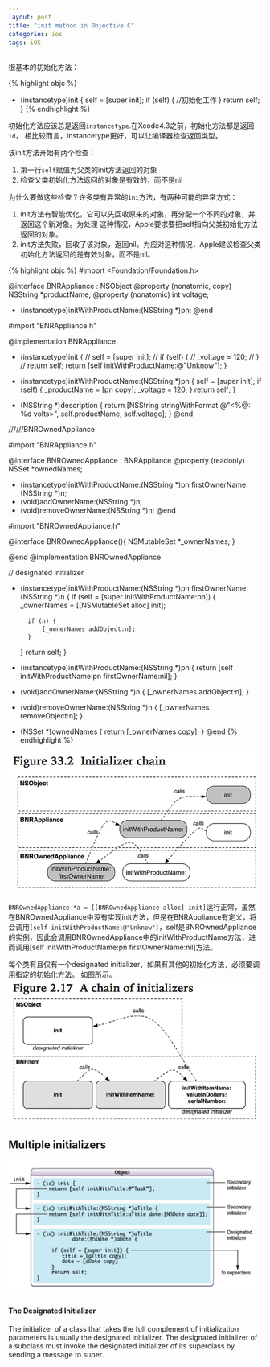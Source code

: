 ```yaml
---
layout: post
title: "init method in Objective C"
categories: ios
tags: iOS
---
```


很基本的初始化方法：

{% highlight objc %}
- (instancetype)init
{
    self = [super init];
    if (self) {
        //初始化工作
    }
    return self;
}
{% endhighlight %}

初始化方法应该总是返回`instancetype`.在Xcode4.3之前，初始化方法都是返回`id`，
相比较而言，instancetype更好，可以让编译器检查返回类型。

该init方法开始有两个检查：

1. 第一行`self`赋值为父类的init方法返回的对象
2. 检查父类初始化方法返回的对象是有效的，而不是nil

为什么要做这些检查？许多类有异常的`ini`方法，有两种可能的异常方式：

1. init方法有智能优化，它可以先回收原来的对象，再分配一个不同的对象，并返回这个新对象。为处理
   这种情况，Apple要求要把self指向父类初始化方法返回的对象。
2. init方法失败，回收了该对象，返回nil。为应对这种情况，Apple建议检查父类初始化方法返回的是有效对象，而不是nil。

{% highlight objc %}
#import <Foundation/Foundation.h>

@interface BNRAppliance : NSObject
@property (nonatomic, copy) NSString *productName;
@property (nonatomic) int voltage;

- (instancetype)initWithProductName:(NSString *)pn;
@end

#import "BNRAppliance.h"

@implementation BNRAppliance
- (instancetype)init
{
//    self = [super init];
//    if (self) {
//        _voltage = 120;
//    }
//    return self;
    return [self initWithProductName:@"Unknow"];
}

- (instancetype)initWithProductName:(NSString *)pn
{
    self = [super init];
    if (self) {
        _productName = [pn copy];
        _voltage = 120;
    }
    return self;
}
- (NSString *)description
{
    return [NSString stringWithFormat:@"<%@: %d volts>", self.productName, self.voltage];
}
@end

//////BNROwnedAppliance

#import "BNRAppliance.h"

@interface BNROwnedAppliance : BNRAppliance
@property (readonly) NSSet *ownedNames;

- (instancetype)initWithProductName:(NSString *)pn firstOwnerName:(NSString *)n;
- (void)addOwnerName:(NSString *)n;
- (void)removeOwnerName:(NSString *)n;
@end

#import "BNROwnedAppliance.h"

@interface BNROwnedAppliance(){
    NSMutableSet *_ownerNames;
}

@end
@implementation BNROwnedAppliance

// designated initializer
- (instancetype)initWithProductName:(NSString *)pn firstOwnerName:(NSString *)n
{
    if (self = [super initWithProductName:pn]) { 
        _ownerNames = [[NSMutableSet alloc] init];
        
        if (n) {
            [_ownerNames addObject:n];
        }
    }
    return  self;
}

- (instancetype)initWithProductName:(NSString *)pn
{
    return  [self initWithProductName:pn firstOwnerName:nil];
}
- (void)addOwnerName:(NSString *)n
{
    [_ownerNames addObject:n];
}

- (void)removeOwnerName:(NSString *)n
{
    [_ownerNames removeObject:n];
}

- (NSSet *)ownedNames
{
    return [_ownerNames copy];
}
@end
{% endhighlight %}

![image](/images/ios/20140318_init_frame.png)

`BNROwnedAppliance *a = [[BNROwnedAppliance alloc] init]`运行正常，虽然在BNROwnedAppliance中没有实现init方法，但是在BNRAppliance有定义，将会调用`[self initWithProductName:@"Unknow"]`，self是BNROwnedAppliance的实例，因此会调用BNROwnedAppliance中的initWithProductName方法，进而调用[self initWithProductName:pn firstOwnerName:nil]方法。

每个类有且仅有一个designated initializer，如果有其他的初始化方法，必须要调用指定的初始化方法。
如图所示。
![image](/images/ios/20140318_designated_init.png)

## Multiple initializers

![image](/images/ios/20140318_multiple_init.png)

#### The Designated Initializer

The initializer of a class that takes the full complement of initialization parameters is usually the designated initializer. The designated initializer of a subclass must invoke the designated initializer of its superclass by sending a message to super. 
